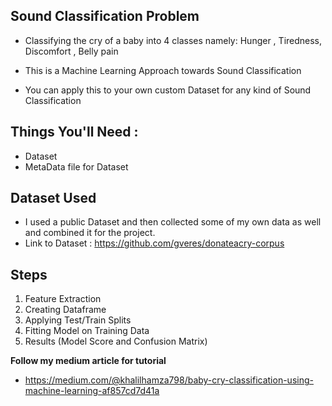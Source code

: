 

## Sound Classification Problem

- Classifying the cry of a baby into 4 classes namely:  Hunger , Tiredness, Discomfort , Belly pain

- This is a Machine Learning Approach towards Sound Classification 

- You can apply this to your own custom Dataset for any kind of Sound Classification

## Things You'll Need :

- Dataset
- MetaData file for Dataset


## Dataset Used

- I used a public Dataset and then collected some of my own data as well and combined it for the project.
-  Link to Dataset :    https://github.com/gveres/donateacry-corpus


## Steps

1. Feature Extraction
2. Creating Dataframe
3. Applying Test/Train Splits
4. Fitting Model on Training Data
5. Results (Model Score and Confusion Matrix)



**Follow my medium article for tutorial**
- https://medium.com/@khalilhamza798/baby-cry-classification-using-machine-learning-af857cd7d41a
